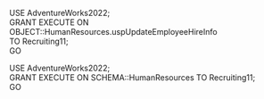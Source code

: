 USE AdventureWorks2022;   
GRANT EXECUTE ON OBJECT::HumanResources.uspUpdateEmployeeHireInfo  
    TO Recruiting11;  
GO

USE AdventureWorks2022;   
GRANT EXECUTE ON SCHEMA::HumanResources
    TO Recruiting11;  
GO
